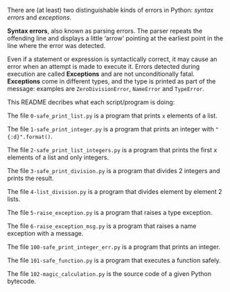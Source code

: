 There are (at least) two distinguishable kinds of errors in Python: *syntax errors* and *exceptions*.

**Syntax errors**, also known as parsing errors.
The parser repeats the offending line and displays a little ‘arrow’ pointing at the earliest point in the line where the error was detected.

Even if a statement or expression is syntactically correct, it may cause an error when an attempt is made to execute it.
Errors detected during execution are called **Exceptions** and are not unconditionally fatal.
**Exceptions** come in different types, and the type is printed as part of the message: examples are `ZeroDivisionError`, `NameError` and `TypeError`.

This README decribes what each script/program is doing:

The file `0-safe_print_list.py` is a program that prints `x` elements of a list.

The file `1-safe_print_integer.py` is a program that prints an integer with `"{:d}".format()`.

The file `2-safe_print_list_integers.py` is a program that prints the first x elements of a list and only integers.

The file `3-safe_print_division.py` is a program that divides 2 integers and prints the result.

The file `4-list_division.py` is a program that divides element by element 2 lists.

The file `5-raise_exception.py` is a program that raises a type exception.

The file `6-raise_exception_msg.py` is a program that raises a name exception with a message.

The file `100-safe_print_integer_err.py` is a program that prints an integer.

The file `101-safe_function.py` is a program that executes a function safely.

The file `102-magic_calculation.py` is the source code of a given Python bytecode.
